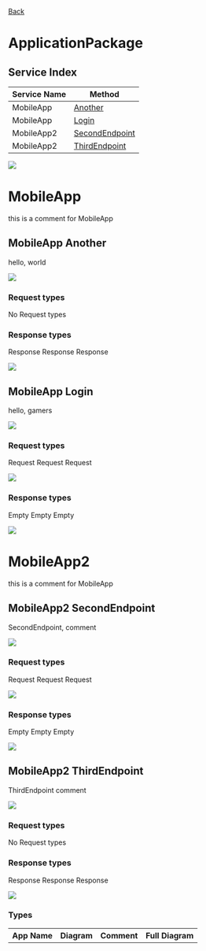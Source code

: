 
[Back](../README.md)


# ApplicationPackage

## Service Index
| Service Name | Method |
----|----
MobileApp | [Another](#MobileApp-Another)
MobileApp | [Login](#MobileApp-Login)
MobileApp2 | [SecondEndpoint](#MobileApp2-SecondEndpoint)
MobileApp2 | [ThirdEndpoint](#MobileApp2-ThirdEndpoint)



![](integration.svg)





# MobileApp

this is a comment for MobileApp


## MobileApp Another
hello, world

![](MobileApp/Another.svg)

### Request types

No Request types






### Response types




Response Response Response

![](Server/Response.svg)



## MobileApp Login
hello, gamers

![](MobileApp/Login.svg)

### Request types



Request Request Request

![](Server.svg)




### Response types




Empty Empty Empty

![](MegaDatabase/Empty.svg)





# MobileApp2

this is a comment for MobileApp


## MobileApp2 SecondEndpoint
SecondEndpoint, comment

![](MobileApp2/SecondEndpoint.svg)

### Request types



Request Request Request

![](Server.svg)




### Response types




Empty Empty Empty

![](MegaDatabase/Empty.svg)



## MobileApp2 ThirdEndpoint
ThirdEndpoint comment

![](MobileApp2/ThirdEndpoint.svg)

### Request types

No Request types






### Response types




Response Response Response

![](Server/Response.svg)









### Types

<table>
<tr>
<th>App Name</th>
<th>Diagram</th>
<th>Comment</th>
<th>Full Diagram</th>


</tr>



</tr>


</table>

